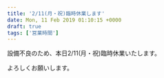 ```yaml
---
title: '2/11(月・祝)臨時休業します'
date: Mon, 11 Feb 2019 01:10:15 +0000
draft: true
tags: ['営業時間']
---
```


設備不良のため、本日2/11(月・祝)臨時休業いたします。

よろしくお願いします。